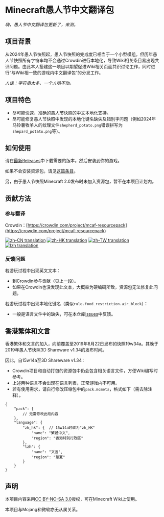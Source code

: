 # Minecraft愚人节中文翻译包

*嗨，愚人节中文翻译包更新了，来测。*

## 项目背景

从2024年愚人节快照起，愚人节快照的完成度已相当于一个小型模组。但历年愚人节快照所有字符串均不会通过Crowdin进行本地化，导致Wiki相关条目易出现共识问题。由此本人搭建这一项目以期望促进Wiki相关页面共识讨论工作，同时进行“与Wiki相一致的游戏内中文翻译包”的分发工作。

*人话：字符串太多，一个人啃不动。*

## 项目特色

- 尽可能快速、准确的愚人节快照的中文本地化支持。
- 尽可能修复愚人节快照中发现的本地化键名缺失及错别字问题（例如2024年马铃薯牧羊人的纹理文件`shepherd_potato.png`错误拼写为`shepard_potato.png`等）。

## 如何使用

请在[最新Releases](https://github.com/Don-Trueno/mcaf-resourcepack/releases/latest)中下载需要的版本，然后安装到你的游戏。

如果不会安装资源包，请见[这篇条目](https://zh.minecraft.wiki/?curid=10215#%E4%BD%BF%E7%94%A8%E8%B5%84%E6%BA%90%E5%8C%85)。

另，由于愚人节快照Minecraft 2.0发布时未加入资源包，暂不在本项目计划内。

## 贡献方法

### 参与翻译

Crowdin：[https://crowdin.com/project/mcaf-resourcepack](https://crowdin.com/project/mcaf-resourcepack)

[![zh-CN translation](https://img.shields.io/badge/dynamic/json?color=blue&label=zh-CN&style=flat&logo=crowdin&query=%24.progress.1.data.translationProgress&url=https%3A%2F%2Fbadges.awesome-crowdin.com%2Fstats-15691355-777584-update.json)](https://crowdin.com/project/mcaf-resourcepack)
[![zh-HK translation](https://img.shields.io/badge/dynamic/json?color=blue&label=zh-HK&style=flat&logo=crowdin&query=%24.progress.2.data.translationProgress&url=https%3A%2F%2Fbadges.awesome-crowdin.com%2Fstats-15691355-777584-update.json)](https://crowdin.com/project/mcaf-resourcepack)
[![zh-TW translation](https://img.shields.io/badge/dynamic/json?color=blue&label=zh-TW&style=flat&logo=crowdin&query=%24.progress.3.data.translationProgress&url=https%3A%2F%2Fbadges.awesome-crowdin.com%2Fstats-15691355-777584-update.json)](https://crowdin.com/project/mcaf-resourcepack)
[![lzh translation](https://img.shields.io/badge/dynamic/json?color=blue&label=lzh&style=flat&logo=crowdin&query=%24.progress.0.data.translationProgress&url=https%3A%2F%2Fbadges.awesome-crowdin.com%2Fstats-15691355-777584-update.json)](https://crowdin.com/project/mcaf-resourcepack)

### 反馈问题

若游玩过程中出现英文文本：

- 到Crowdin参与贡献（见[上一段](#参与翻译)）。
- 如果在Crowdin也没发现此文本，大概率为硬编码所致，资源包无法修复此问题。

若游玩过程中出现本地化键名（类似`rule.food_restriction.air_block`）：

- 一般是语言文件中的缺失，可在本仓库[Issues](https://github.com/Don-Trueno/mcaf-resourcepack/issues)中反馈。

## 香港繁体和文言

香港繁体和文言的加入，向前覆盖至2019年8月22日发布的快照19w34a。其晚于2019年愚人节快照3D Shareware v1.34的发布时间。

因此，自15w14a至3D Shareware v1.34：

- Crowdin项目和自动打包的资源包中仍会包含相关语言文件，方便Wiki编写时参考。
- 上述两种语言不会出现在语言列表，正常游戏内不可用。
- 若有使用需求，请自行修改压缩包中的`pack.mcmeta`，格式如下（需去除注释）。

```jsonc
{
    "pack": { 
        // 无需修改此段内容
    },
    "language": {
        "zh_hk": {  // 15w14a时改为"zh_HK"
            "name": "繁體中文",
            "region": "香港特別行政區"
        },
        "lzh": {
            "name": "文言",
            "region": "華夏"
        }
    }
}
```

## 声明

本项目内容采用[CC BY-NC-SA 3.0](https://creativecommons.org/licenses/by-nc-sa/3.0/)授权，可在Minecraft Wiki上使用。

本项目与Mojang和微软亦无从属关系。
